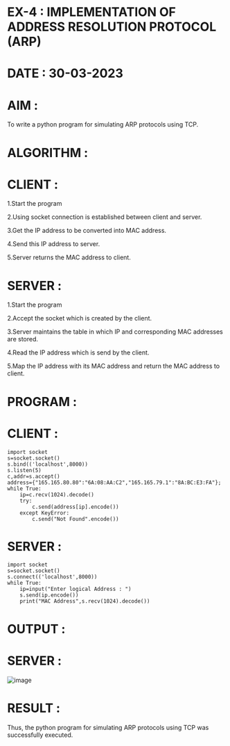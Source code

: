 # EX-4 : IMPLEMENTATION OF ADDRESS RESOLUTION PROTOCOL (ARP)
# DATE : 30-03-2023
# AIM :
To write a python program for simulating ARP protocols using TCP.

# ALGORITHM :
# CLIENT :
1.Start the program

2.Using socket connection is established between client and server.

3.Get the IP address to be converted into MAC address.

4.Send this IP address to server.

5.Server returns the MAC address to client.

# SERVER :
1.Start the program

2.Accept the socket which is created by the client.

3.Server maintains the table in which IP and corresponding MAC addresses are stored.

4.Read the IP address which is send by the client.

5.Map the IP address with its MAC address and return the MAC address to client.

# PROGRAM :
# CLIENT :
```
import socket
s=socket.socket()
s.bind(('localhost',8000))
s.listen(5)
c,addr=s.accept()
address={"165.165.80.80":"6A:08:AA:C2","165.165.79.1":"8A:BC:E3:FA"};
while True:
    ip=c.recv(1024).decode()
    try:
        c.send(address[ip].encode())
    except KeyError:
        c.send("Not Found".encode())
```
# SERVER :
```
import socket
s=socket.socket()
s.connect(('localhost',8000))
while True:
    ip=input("Enter logical Address : ")
    s.send(ip.encode())
    print("MAC Address",s.recv(1024).decode())
```
# OUTPUT :
# SERVER :
![image](https://github.com/MohammedMuzammil13/EX-4/assets/119291664/2da87b58-71d2-40ef-b26a-8d2cb08eec77)

# RESULT :
Thus, the python program for simulating ARP protocols using TCP was successfully executed.
